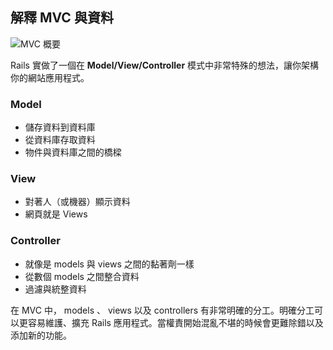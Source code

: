## 解釋 MVC 與資料

![MVC 概要](/初探-rails/img/mvc.png)

Rails 實做了一個在 **Model/View/Controller** 模式中非常特殊的想法，讓你架構你的網站應用程式。

<h3 id="model">Model</h3>

* 儲存資料到資料庫
* 從資料庫存取資料
* 物件與資料庫之間的橋樑
  
<h3 id="view">View</h3>

* 對著人（或機器）顯示資料
* 網頁就是 Views

<h3 id="controller">Controller</h3>

* 就像是 models 與 views 之間的黏著劑一樣
* 從數個 models 之間整合資料
* 過濾與統整資料

在 MVC 中， models 、 views 以及 controllers 有非常明確的分工。明確分工可以更容易維護、擴充 Rails 應用程式。當權責開始混亂不堪的時候會更難除錯以及添加新的功能。